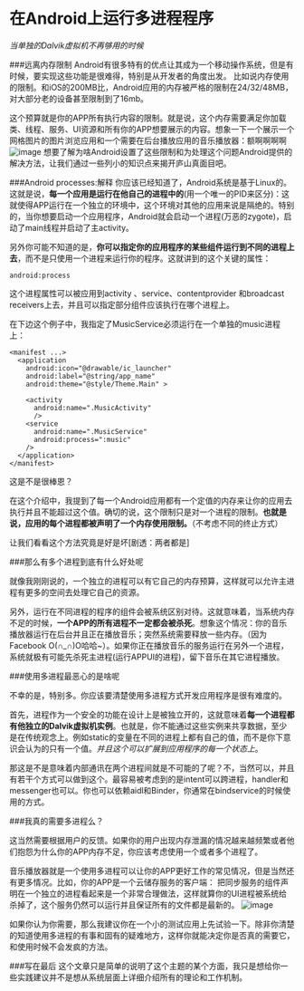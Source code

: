 # 在Android上运行多进程程序
*当单独的Dalvik虚拟机不再够用的时候*

###远离内存限制
   Android有很多特有的优点让其成为一个移动操作系统，但是有时候，要实现这些功能是很难得，特别是从开发者的角度出发。
比如说内存使用的限制。和iOS的200MB比，Android应用的内存被严格的限制在24/32/48MB，对大部分老的设备甚至限制到了16mb。

这个预算就是你的APP所有执行内容的限制。就是说，这个内存需要满足你加载类、线程、服务、UI资源和所有你的APP想要展示的内容。想象一下一个展示一个网格图片的图片浏览应用和一个需要在后台播放应用的音乐播放器：额啊啊啊啊
![image](https://cdn-images-1.medium.com/max/1600/1*A06U7LBzP-yOK4lBIyboig.gif)
想要了解为啥Android设置了这些限制和为处理这个问题Android提供的解决方法，让我们通过一些列小的知识点来揭开庐山真面目吧。

###Android processes:解释
你应该已经知道了，Android系统是基于Linux的。这就是说，**每一个应用是运行在他自己的进程中的**(用一个唯一的PID来区分)：这就使得APP运行在一个独立的环境中，这个环境对其他的应用来说是隔绝的。特别的，当你想要启动一个应用程序，Android就会启动一个进程(万恶的zygote)，启动了main线程并启动了主activity。

另外你可能不知道的是，**你可以指定你的应用程序的某些组件运行到不同的进程上去**，而不是只使用一个进程来运行你的程序。这就讲到的这个关键的属性：

```
android:process
```

这个进程属性可以被应用到activity 、service、contentprovider 和broadcast receivers上去，并且可以指定部分组件应该执行在哪个进程上。

在下边这个例子中，我指定了MusicService必须运行在一个单独的music进程上：

```
<manifest ...>
  <application
    android:icon="@drawable/ic_launcher"
    android:label="@string/app_name"
    android:theme="@style/Theme.Main" >
    
    <activity
      android:name=".MusicActivity"
      />
    <service
      android:name=".MusicService"
      android:process=":music"
    />
  </application>
</manifest>
```
这是不是很棒恩？

在这个介绍中，我提到了每一个Android应用都有一个定值的内存来让你的应用去执行并且不能超过这个值。确切的说，这个限制只是对一个进程的限制。**也就是说，应用的每个进程都被声明了一个内存使用限制。**（不考虑不同的终止方式）

让我们看看这个方法究竟是好是坏[剧透：两者都是]

###那么有多个进程到底有什么好处呢

就像我刚刚说的，一个独立的进程可以有它自己的内存预算，这样就可以允许主进程有更多的空间去处理它自己的资源。

另外，运行在不同进程的程序的组件会被系统区别对待。这就意味着，当系统内存不足的时候，**一个APP的所有进程不一定都会被杀死**。想象这个情况：你的音乐播放器运行在后台并且正在播放音乐；突然系统需要释放一些内存。（因为Facebook O(∩_∩)O哈哈~）。如果你正在播放音乐的服务运行在另外一个进程，系统就极有可能先杀死主进程(运行APPUI的进程)，留下音乐在其它进程播放。

###使用多进程最恶心的是啥呢

不幸的是，特别多。你应该要清楚使用多进程方式开发应用程序是很有难度的。

首先，进程作为一个安全的功能在设计上是被独立开的，这就意味着**每一个进程都有他独立的Dalvik虚拟机实例**。也就是，你不能通过这些实例来共享数据，至少是在传统观念上。例如static的变量在不同的进程上都有自己的值，而不是你下意识会认为的只有一个值。*并且这个可以扩展到应用程序的每一个状态上*。

那这是不是意味着内部通讯在两个进程间就是不可能的了呢？不，当然可以，并且有若干个方式可以做到这个。最容易被考虑到的是intent可以跨进程，handler和messenger也可以。你也可以依赖aidl和Binder，你通常在bindservice的时候使用的方式。

###我真的需要多进程么？

这当然需要根据用户的反馈。如果你的用户出现内存泄漏的情况越来越频繁或者他们抱怨为什么你的APP内存不足，你应该考虑使用一个或者多个进程了。

音乐播放器就是一个使用多进程可以让你的APP更好工作的常见情况，但是当然还有更多情况。比如，你的APP是一个云储存服务的客户端：
把同步服务的组件声明在一个独立的进程看起来是一个非常合理做法，这样就算你的UI进程被系统给杀掉了，这个服务仍然可以运行并且保证所有的文件都是最新的。
![image](https://cdn-images-1.medium.com/max/800/1*kdbqGwu7oRSIOLX4JQa0JQ.gif)

如果你认为你需要，那么我建议你在一个小的测试应用上先试验一下。除非你清楚的知道使用多进程的有事和固有的疑难地方，这样你就能决定你是否真的需要它，和使用时候不会发疯的方法。

###写在最后
这个文章只是简单的说明了这个主题的某个方面，我只是想给你一些实践建议并不是想从系统层面上详细介绍所有的理论和工作机制。


